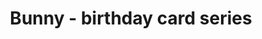 ---
layout: posts
title: Bunny - birthday card series
image: "img/content/2014-03-29-bunny-<!--format-->"
image_large: "/img/content/2014-03-29-bunny-960x640.png"
---